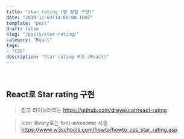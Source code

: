 ```yaml
---
title: "star rating (별 평점 구현)"
date: "2019-11-03T14:00:00.169Z"
template: "post"
draft: false
slug: "/posts/star-rating/"
category: "React"
tags:
- "CSS"
description: "Star rating 구현 (React)"
---
```


<br>

## React로 Star rating 구현

> 참고 라이브러리는
https://github.com/dreyescat/react-rating

> icon library로는 font-awesome 사용
https://www.w3schools.com/howto/howto_css_star_rating.asp
